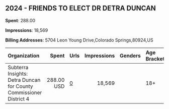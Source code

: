 ## 2024 - FRIENDS TO ELECT DR DETRA DUNCAN 
**Spent**: 288.00

**Impressions**: 18,569

**Billing Addresses**: 5704 Leon Young Drive,Colorado Springs,80924,US

|Organization|Spent|Urls|Impressions|Genders|Age Brackets|Country Codes|
|:---|---:|:---|---:|:---|:---|:---|
|Subterra Insights: Detra Duncan for County Commissioner District 4|288.00 USD|[0](https://www.snap.com/political-ads/asset/f976e31a95a22ac1f97e380b5d95049cb465599eb4469606cb5c278e35385f16?mediaType=mp4)|18,569||18+|united states|
